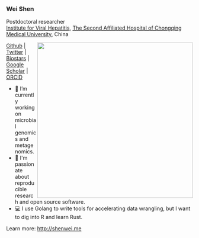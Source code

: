 ### Wei Shen

Postdoctoral researcher<br/>
[Institute for Viral Hepatitis](http://infect-hepatol-cqmu.sahcqmu.com/), [The Second Affiliated Hospital of Chongqing Medical University](http://www.sahcqmu.com/), China

<img src="https://github-readme-stats.vercel.app/api?username=shenwei356&show_icons=true&bg_color=fff&title_color=00557f&text_color=81736d&hide_border=true&icon_color=216e39)" align="right" width=420 />

[Github](https://github.com/shenwei356) | [Twitter](https://twitter.com/shenwei356) | [Biostars](https://www.biostars.org/u/4664/) | [Google Scholar](https://scholar.google.com/citations?hl=en&user=wHF3Lm8AAAAJ) | [ORCID](http://orcid.org/0000-0002-8099-8258)

- :microscope: I’m currently working on microbial genomics and metagenomics.
- :telescope: I'm passionate about reproducible research and open source software.
- :computer: I use Golang to write tools for accelerating data wrangling, but I want to dig into R and learn Rust.

Learn more: http://shenwei.me


<!--
![Wei Shen's github stats](https://github-readme-stats.vercel.app/api?username=shenwei356&show_icons=true&bg_color=fff&title_color=00557f&text_color=81736d&hide_border=true&icon_color=216e39)
>
